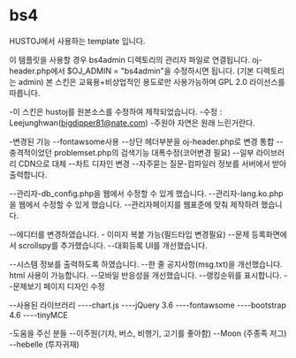 # bs4
HUSTOJ에서 사용하는 template 입니다.


이 템플릿을 사용할 경우 bs4admin 디렉토리의 관리자 파일로 연결됩니다.
oj-header.php에서 $OJ_ADMIN = "bs4admin"을 수정하시면 됩니다. (기본 디렉토리는 admin)
본 스킨은 교육용+비상업적인 용도로만 사용가능하며 GPL 2.0 라이선스를 따릅니다.



-이 스킨은 hustoj를 원본소스를 수정하여 제작되었습니다.
-수정 : Leejunghwan(bigdipper81@nate.com)
-주원아 자연은 원래 느린거란다.

-변경된 기능
--fontawsome사용
--상단 헤더부분을 oj-header.php로 변경 통합
--충격적이었던 problemset.php의 검색기능 대폭수정(코어변경 필요)
--일부 라이브러리 CDN으로 대체
--차트 디자인 변경
--자주묻는 질문-컴파일러 정보를 서버에서 받아 출력합니다.

--관리자-db_config.php을 웹에서 수정할 수 있게 했습니다.
--관리자-lang.ko.php을 웹에서 수정할 수 있게 했습니다.
--관리자페이지를 웹표준에 맞춰 제작하려 했습니다.

--에디터를 변경하였습니다. - 이미지 복붙 가능(필드타입 변경필요)
--문제 등록화면에서 scrollspy를 추가했습니다.
--대회등록 UI를 개선했습니다.

--시스템 정보를 출력하도록 하였습니다.
--한 줄 공지사항(msg.txt)을 개선했습니다. html 사용이 가능합니다.
--모바일 반응성을 개선했습니다.
--랭킹순위를 표시합니다.
--문제보기 페이지 디자인 수정

--사용된 라이브러리
----chart.js
----jQuery 3.6
----fontawsome
----bootstrap 4.6
----tinyMCE

-도움을 주신 분들
--이주원(기차, 버스, 비행기, 고기를 좋아함)
--Moon (주종족 저그)
--hebelle (투자귀재)

